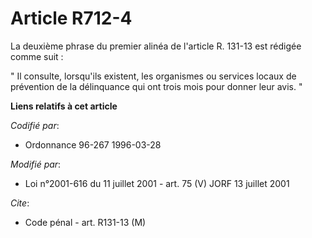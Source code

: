 # Article R712-4

La deuxième phrase du premier alinéa de l'article R. 131-13 est rédigée comme suit :

" Il consulte, lorsqu'ils existent, les organismes ou services locaux de prévention de la délinquance qui ont trois mois pour
donner leur avis. "

**Liens relatifs à cet article**

_Codifié par_:

  - Ordonnance 96-267 1996-03-28

_Modifié par_:

  - Loi n°2001-616 du 11 juillet 2001 - art. 75 (V) JORF 13 juillet 2001

_Cite_:

  - Code pénal - art. R131-13 (M)
